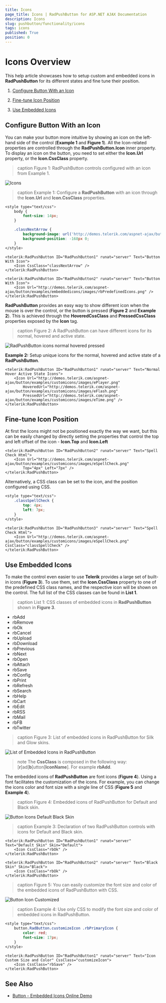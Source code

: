 ```yaml
---
title: Icons
page_title: Icons | RadPushButton for ASP.NET AJAX Documentation
description: Icons
slug: pushbutton/functionality/icons
tags: icons
published: True
position: 0
---
```


# Icons Overview

This help article showcases how to setup custom and embedded icons in **RadPushButton** for its different states and fine tune their position.

1. [Configure Button With an Icon](#configure-button-with-an-icon)

1. [Fine-tune Icon Position](#fine-tune-icon-position)

1. [Use Embedded Icons](#use-embedded-icons)

## Configure Button With an Icon

You can make your button more intuitive by showing an icon on the left-hand side of the control (**Example 1** and **Figure 1**). All the Icon-related properties are controlled through the **RadPushButton.Icon** inner property. To display an icon on the button, you need to set either the **Icon.Url** property, or the **Icon.CssClass** property.

>caption Figure 1: RadPushButton controls configured with an icon from Example 1.

![Icons](images/button-icons.png)

>caption Example 1: Configure a **RadPushButton** with an icon through the **Icon.Url** and **Icon.CssClass** properties.

````CSS
<style type="text/css">
	body {
		font-size: 14px;
	}

	.classNextArrow {
		background-image: url('http://demos.telerik.com/aspnet-ajax/button/examples/embeddedicons/images/rbPredefinedIcons.png');
		background-position: -168px 0;
	}
</style>
````

````ASP.NET
<telerik:RadPushButton ID="RadPushButton1" runat="server" Text="Button With Icon">
	<Icon CssClass="classNextArrow" />
</telerik:RadPushButton>

<telerik:RadPushButton ID="RadPushButton2" runat="server" Text="Button With Icon">
	<Icon Url="http://demos.telerik.com/aspnet-ajax/button/examples/embeddedicons/images/rbPredefinedIcons.png" />
</telerik:RadPushButton>
````

**RadPushButton** provides an easy way to show different icon when the mouse is over the control, or the button is pressed (**Figure 2** and **Example 2**). This is achieved through the **HoveredCssClass** and **PressedCssClass** properties exposed by the **Icon** tag.

>caption Figure 2: A RadPushButton can have different icons for its normal, hovered and active state.

![RadPushButton icons normal hovered pressed](images/RadPushButton_icons_normal_hovered_pressed.png)

**Example 2:** Setup unique icons for the normal, hovered and active state of a **RadPushButton**.

````ASP.NET
<telerik:RadPushButton ID="RadPushButton1" runat="server" Text="Normal Hover Active State Icons">
	<Icon Url="http://demos.telerik.com/aspnet-ajax/button/examples/customicons/images/ePlayer.png"
		HoveredUrl="http://demos.telerik.com/aspnet-ajax/button/examples/customicons/images/eFlash.png"
		PressedUrl="http://demos.telerik.com/aspnet-ajax/button/examples/customicons/images/eTime.png" />
</telerik:RadPushButton>
````

## Fine-tune Icon Position

At first the Icons might not be positioned exactly the way we want, but this can be easily changed by directly setting the properties that control the top and left offset of the icon - **Icon.Top** and **Icon.Left**

````ASP.NET
<telerik:RadPushButton ID="RadPushButton2" runat="server" Text="Spell Check Html">
	<Icon Url="http://demos.telerik.com/aspnet-ajax/button/examples/customicons/images/eSpellCheck.png"
		Top="4px" Left="7px" />
</telerik:RadPushButton>
````

Alternatively, a CSS class can be set to the icon, and the position configured using CSS.

````CSS
<style type="text/css">
	.classSpellCheck {
		top: 4px;
		left: 7px;
	}
</style>
````

````ASP.NET
<telerik:RadPushButton ID="RadPushButton3" runat="server" Text="Spell Check Html">
	<Icon Url="http://demos.telerik.com/aspnet-ajax/button/examples/customicons/images/eSpellCheck.png" CssClass="classSpellCheck" />
</telerik:RadPushButton>
````


## Use Embedded Icons

To make the control even easier to use **Telerik** provides a large set of built-in icons (**Figure 3**). To use them, set the **Icon.CssClass** property to one of the predefined CSS class names, and the respective icon will be shown on the control. The full list of the CSS classes can be found in **List 1**.

>caption List 1: CSS classes of embedded icons in **RadPushButton** shown in **Figure 3**.

* rbAdd
* rbRemove
* rbOk
* rbCancel
* rbUpload
* rbDownload
* rbPrevious
* rbNext
* rbOpen
* rbAttach
* rbSave
* rbConfig
* rbPrint
* rbRefresh
* rbSearch
* rbHelp
* rbCart
* rbEdit
* rbRSS
* rbMail
* rbFB
* rbTwitter

>caption Figure 3: List of embedded icons in RadPushButton for Silk and Glow skins.

![List of Embedded Icons in RadPushButton](images/embedded-icons.png)

>note The **CssClass** is composed in the following way: [**r**]ad[**b**]utton[**IconName**]. For example **rbAdd**.

<!--
The code that creates Figure 3
ASPX:
<style type="text/css">
	/*Format tables*/
	tr:first-child {
		font-weight: bold;
	}

	tr:nth-child(odd) {
		background: #efefef;
	}

	td {
		border: 1px solid #ddd;
	}

	table {
		display: inline;
		float: left;
	}
</style>

<telerik:RadScriptManager ID="RadScriptManager1" runat="server"></telerik:RadScriptManager>

<table id="table1" runat="server">
	<tr>
		<td>Class Name</td>
		<td>Silk
		</td>
		<td>Glow</td>
	</tr>
</table>

C#:
protected void Page_Init(object sender, EventArgs e)
{
	string[] embeddedIcons = new string[] { "rbAdd", "rbRemove", "rbOk", "rbCancel", "rbUpload", "rbDownload", "rbPrevious", "rbNext", "rbOpen", "rbAttach",
"rbSave", "rbConfig", "rbPrint", "rbRefresh", "rbSearch", "rbHelp", "rbCart", "rbEdit", "rbRSS", "rbMail", "rbFB", "rbTwitter"};

	for (int i = 0; i < embeddedIcons.Length; i++)
	{
		string currIcon = embeddedIcons[i];

		ConfigureTableIcons(currIcon, i.ToString());
	}
}

protected void ConfigureTableIcons(string icon, string index)
{
	//Add class name for 16px icons:
	HtmlTableRow row1 = new HtmlTableRow();
	AddRowIconClassName(icon, table1, row1);

	//Add RadPushButton with icons, Default skin:
	AddRadPushButtonWithIcon("0" + index, icon, "Silk", null, null, table1, row1);

	//Add RadPushButton with icons, Glow skin:
	AddRadPushButtonWithIcon("0" + index, icon, "Glow", null, null, table1, row1);

}

protected void AddRowIconClassName(string icon, HtmlTable table, HtmlTableRow row)
{
	HtmlTableCell cell1 = new HtmlTableCell();
	cell1.InnerHtml = icon;
	row.Cells.Add(cell1);
	table.Rows.Add(row);
}

protected void AddRadPushButtonWithIcon(string ID, string IconName, string Skin, int? Height, int? Top, HtmlTable table, HtmlTableRow row)
{
	HtmlTableCell cell = new HtmlTableCell();
	RadPushButton RadPushButton1 = new RadPushButton()
	{
		ID = "RadPushButton1" + ID,
		Text = IconName,
		Skin = Skin,
	};
	if (Height != null)
		RadPushButton1.Height = Unit.Pixel((int)Height);

	RadPushButton1.Icon.CssClass = IconName;
	if (Top != null)
		RadPushButton1.Icon.Top = Unit.Pixel((int)Top);

	cell.Controls.Add(RadPushButton1);
	row.Cells.Add(cell);
	table.Rows.Add(row);
}

-->

The embedded icons of **RadPushButton** are font icons (**Figure 4**). Using a font facilitates the customization of the icons. For example, you can change the icons color and font size with a single line of CSS (**Figure 5** and **Example 4**).

>caption Figure 4: Embedded icons of RadPushButton for Default and Black skin.

![Button Icons Default Black Skin](images/button-icons-default-black.png)

>caption Example 3: Declaration of two RadPushButton controls with icons for Default and Black skin.

````ASP.NET
<telerik:RadPushButton ID="RadPushButton1" runat="server" Text="Default Skin" Skin="Default">
	<Icon CssClass="rbOk" />
</telerik:RadPushButton>

<telerik:RadPushButton ID="RadPushButton2" runat="server" Text="Black Skin" Skin="Black">
	<Icon CssClass="rbOk" />
</telerik:RadPushButton>
````

>caption Figure 5: You can easily customize the font size and color of the embedded icons of RadPushButton with CSS.

![Button Icon Customized](images/button-icon-customized.png)

>caption Example 4: Use only CSS to modify the font size and color of embedded icons in RadPushButton.

````CSS
<style type="text/css">
	button.RadButton.customizeIcon .rbPrimaryIcon {
		color: red;
		font-size: 17px;
	}
</style>
````

````ASP.NET
<telerik:RadPushButton ID="RadPushButton1" runat="server" Text="Icon Custom Size and Color" CssClass="customizeIcon">
	<Icon CssClass="rbSave" />
</telerik:RadPushButton>
````

## See Also

 * [Button - Embedded Icons Online Demo](http://demos.telerik.com/aspnet-ajax/pushbutton/examples/embeddedicons/defaultcs.aspx)

 